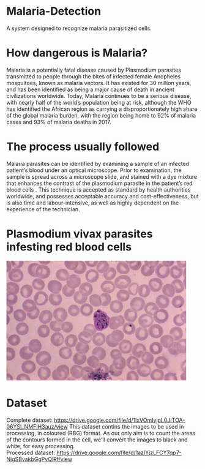 # Malaria-Detection

A system designed to recognize malaria parasitized cells.

# How dangerous is Malaria?

Malaria is a potentially fatal disease caused by Plasmodium parasites transmitted to people through the bites of infected female Anopheles mosquitoes, known as malaria vectors. It has existed for 30 million years, and has been identified as being a major cause of death in ancient civilizations worldwide. Today, Malaria continues to be a serious disease, with nearly half of the world’s population being at risk, although the WHO has identified the African region as carrying a disproportionately high share of the global malaria burden, with the region being home to 92% of malaria cases and 93% of malaria deaths in 2017.

# The process usually followed

Malaria parasites can be identified by examining a sample of an infected patient’s blood under an optical microscope. Prior to examination, the sample is spread across a microscope slide, and stained with a dye mixture that enhances the contrast of the plasmodium parasite in the patient’s red blood cells . This technique is accepted as standard by health authorities worldwide, and possesses acceptable accuracy and cost-effectiveness, but is also time and labour-intensive, as well as highly dependent on the experience of the technician.

# Plasmodium vivax parasites infesting red blood cells

![](malaria.jpg)

# Dataset

Complete dataset: https://drive.google.com/file/d/1lxVOmIyjpL0JITOA-06YSI_NMFIH3auz/view This dataset contins the images to be used in processing, in coloured (RBG) format. As our only aim is to count the areas of the contours formed in the cell, we'll convert the images to black and white, for easy processing.  
Processed dataset: https://drive.google.com/file/d/1azIYjzLFCY7qp7-NjgSBvakbGgPvQlRf/view

